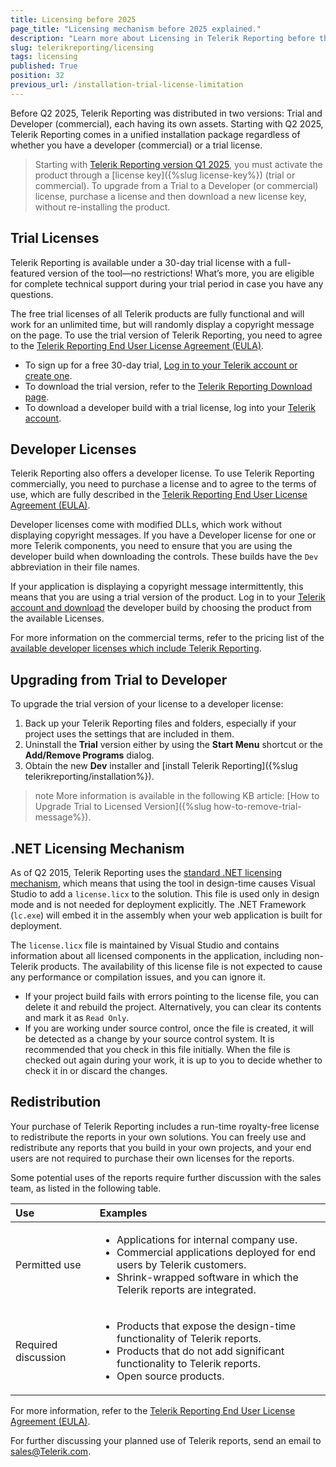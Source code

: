 ```yaml
---
title: Licensing before 2025
page_title: "Licensing mechanism before 2025 explained."
description: "Learn more about Licensing in Telerik Reporting before the year 2025 and how you may upgrade your Trial license to Developer's."
slug: telerikreporting/licensing
tags: licensing
published: True
position: 32
previous_url: /installation-trial-license-limitation
---
```


Before Q2 2025, Telerik Reporting was distributed in two versions: Trial and Developer (commercial), each having its own assets. Starting with Q2 2025, Telerik Reporting comes in a unified installation package regardless of whether you have a developer (commercial) or a trial license.

> Starting with [Telerik Reporting version Q1 2025](https://www.telerik.com/blogs/license-key-files-telerik-kendo-ui-products-2025-update), you must activate the product through a [license key]({%slug license-key%}) (trial or commercial). To upgrade from a Trial to a Developer (or commercial) license, purchase a license and then download a new license key, without re-installing the product.

## Trial Licenses

Telerik Reporting is available under a 30-day trial license with a full-featured version of the tool—no restrictions! What’s more, you are eligible for complete technical support during your trial period in case you have any questions.

The free trial licenses of all Telerik products are fully functional and will work for an unlimited time, but will randomly display a copyright message on the page. To use the trial version of Telerik Reporting, you need to agree to the [Telerik Reporting End User License Agreement (EULA)](https://www.telerik.com/purchase/license-agreement/reporting-dlw-s).

- To sign up for a free 30-day trial, [Log in to your Telerik account or create one](https://www.telerik.com/account).
- To download the trial version, refer to the [Telerik Reporting Download page](https://www.telerik.com/try/reporting).
- To download a developer build with a trial license, log into your [Telerik account](https://www.telerik.com/account/).

## Developer Licenses

Telerik Reporting also offers a developer license. To use Telerik Reporting commercially, you need to purchase a license and to agree to the terms of use, which are fully described in the [Telerik Reporting End User License Agreement (EULA)](https://www.telerik.com/purchase/license-agreement/reporting-dlw-s).

Developer licenses come with modified DLLs, which work without displaying copyright messages. If you have a Developer license for one or more Telerik components, you need to ensure that you are using the developer build when downloading the controls. These builds have the `Dev` abbreviation in their file names.

If your application is displaying a copyright message intermittently, this means that you are using a trial version of the product. Log in to your [Telerik account and download](https://www.telerik.com/account/downloads) the developer build by choosing the product from the available Licenses.

For more information on the commercial terms, refer to the pricing list of the [available developer licenses which include Telerik Reporting](https://www.telerik.com/purchase/individual/reporting.aspx).

## Upgrading from Trial to Developer

To upgrade the trial version of your license to a developer license:

1. Back up your Telerik Reporting files and folders, especially if your project uses the settings that are included in them.
1. Uninstall the **Trial** version either by using the **Start Menu** shortcut or the **Add/Remove Programs** dialog.
1. Obtain the new **Dev** installer and [install Telerik Reporting]({%slug telerikreporting/installation%}).

> note More information is available in the following KB article: [How to Upgrade Trial to Licensed Version]({%slug how-to-remove-trial-message%}).

## .NET Licensing Mechanism

As of Q2 2015, Telerik Reporting uses the [standard .NET licensing mechanism](https://learn.microsoft.com/bg-bg/dotnet/framework/tools/lc-exe-license-compiler), which means that using the tool in design-time causes Visual Studio to add a `license.licx` to the solution. This file is used only in design mode and is not needed for deployment explicitly. The .NET Framework (`lc.exe`) will embed it in the assembly when your web application is built for deployment.

The `license.licx` file is maintained by Visual Studio and contains information about all licensed components in the application, including non-Telerik products. The availability of this license file is not expected to cause any performance or compilation issues, and you can ignore it.

- If your project build fails with errors pointing to the license file, you can delete it and rebuild the project. Alternatively, you can clear its contents and mark it as `Read Only`.
- If you are working under source control, once the file is created, it will be detected as a change by your source control system. It is recommended that you check in this file initially. When the file is checked out again during your work, it is up to you to decide whether to check it in or discard the changes.

## Redistribution

Your purchase of Telerik Reporting includes a run-time royalty-free license to redistribute the reports in your own solutions. You can freely use and redistribute any reports that you build in your own projects, and your end users are not required to purchase their own licenses for the reports.

Some potential uses of the reports require further discussion with the sales team, as listed in the following table.

| Use                 | Examples                                                                                                                                                                                                           |
| :------------------ | :----------------------------------------------------------------------------------------------------------------------------------------------------------------------------------------------------------------- |
| Permitted use       | <ul><li>Applications for internal company use.</li><li>Commercial applications deployed for end users by Telerik customers.</li><li>Shrink-wrapped software in which the Telerik reports are integrated.</li></ul> |
| Required discussion | <ul><li>Products that expose the design-time functionality of Telerik reports.</li><li>Products that do not add significant functionality to Telerik reports.</li><li>Open source products.</li></ul>              |

For more information, refer to the [Telerik Reporting End User License Agreement (EULA)](https://www.telerik.com/purchase/license-agreement/reporting-dlw-s).

For further discussing your planned use of Telerik reports, send an email to [sales@Telerik.com](mailto:sales@Telerik.com).
